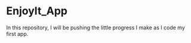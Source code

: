# EnjoyIt_App
In this repository, I will be pushing the little progress I make as I code my first app.
